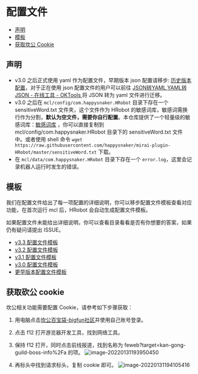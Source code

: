 # 配置文件

- [声明](#声明)
- [模板](#模板)
- [获取坎公 Cookie](#获取砍公-cookie)

## 声明
- v3.0 之后正式使用 yaml 作为配置文件，早期版本 json 配置请移步: [历史版本配置](version/V2&V1_CONFIG.md)，对于正在使用 json 配置文件的用户可以前往 [JSON转YAML,YAML转JSON - 在线工具 - OKTools ](https://oktools.net/json2yaml)将 JSON 转为 yaml 文件进行迁移。
- v3.0 之后在 `mcl/config/com.happysnaker.HRobot` 目录下存在一个 sensitiveWord.txt 文件夹，这个文件作为 HRobot 的敏感词库，敏感词需换行作为分割，**默认为空文件，需要你自行配置**。本仓库提供了一个轻量级的敏感词库：[敏感词库](./sensitiveWord.txt) ，你可以直接复制到 mcl/config/com.happysnaker.HRobot 目录下的 sensitiveWord.txt 文件中。或者使用 shell 命令 `wget https://raw.githubusercontent.com/happysnaker/mirai-plugin-HRobot/master/sensitiveWord.txt` 下载。
- 在 `mcl/data/com.happysnaker.HRobot` 目录下存在一个 `error.log`，这里会记录机器人运行时发生的错误。

## 模板

我们在配置文件给出了每一项配置的详细说明，你可以移步配置文件模板查看对应功能，在首次运行 mcl 后，HRobot 会自动生成配置文件模板。

如果配置文件未能给出详细说明，你可以查看目录看看是否有你想要的答案，如果仍有疑问请提出 ISSUE。

- [v3.3 配置文件模板](./version/v3.3_config.md)
- [v3.2 配置文件模板](./version/v3.2_config.md)
- [v3.1 配置文件模板](./version/v3.1_config.md)
- [v3.0 配置文件模板](./version/v3.0_config.md)
- [更早版本配置文件模板](./version/V2&V1_CONFIG.md)

## 获取砍公 cookie

坎公相关功能需要配置 Cookie，请参考如下步骤获取：

1. 用电脑点击[坎公百宝袋-bigfun社区](https://www.bigfun.cn/tools/gt/)并使用自己账号登录。
2. 点击 f12 打开游览器开发工具，找到网络工具。
3. 保持 f12 打开，同时点击前线报道，找到名称为 feweb?target=kan-gong-guild-boss-info%2Fa 的项。
![image-20220131193950450](https://happysnaker-1306579962.cos.ap-nanjing.myqcloud.com/img/typora/image-20220131193950450.png)

4. 再标头中找到请求标头，复制 cookie 即可。
![image-20220131194105416](https://happysnaker-1306579962.cos.ap-nanjing.myqcloud.com/img/typora/image-20220131194105416.png)





















